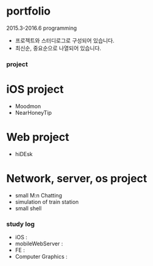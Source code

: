 # portfolio
2015.3-2016.6 programming 
- 프로젝트와 스터디로그로 구성되어 있습니다.
- 최신순, 중요순으로 나열되어 있습니다.

### project

# iOS project
* Moodmon
* NearHoneyTip

# Web project
* hiDEsk

# Network, server, os project
* small M:n Chatting
* simulation of train station
* small shell

### study log
* iOS :
* mobileWebServer :
* FE :
* Computer Graphics :


